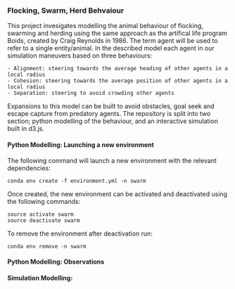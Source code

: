 ### Flocking, Swarm, Herd Behvaiour

This project invesigates modelling the animal behaviour of flocking, swarming and herding using the same approach as the artifical life program Boids, created by Craig Reynolds in 1986. The term agent will be used to refer to a single entity/animal. In the described model each agent in our simulation maneuvers based on three behaviours:

	- Alignment: steering towards the average heading of other agents in a local radius
	- Cohesion: steering towards the average position of other agents in a local radius
	- Separation: steering to avoid crowding other agents

Expansions to this model can be built to avoid obstacles, goal seek and escape capture from predatory agents. The repository is split into two section; python modelling of the behaviour, and an interactive simulation built in d3.js.

#### Python Modelling: Launching a new environment
The following command will launch a new environment with the relevant dependencies:
```
conda env create -f environment.yml -n swarm
```
Once created, the new environment can be activated and deactivated using the following commands:
```
source activate swarm
source deactivate swarm
```
To remove the environment after deactivation run:
```
conda env remove -n swarm
```

#### Python Modelling: Observations


#### Simulation Modelling:
